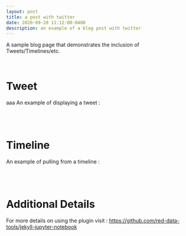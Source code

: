 ```yaml
---
layout: post
title: a post with twitter
date: 2020-09-28 11:12:00-0400
description: an example of a blog post with twitter
---
```

A sample blog page that demonstrates the inclusion of Tweets/Timelines/etc.

<br />

# Tweet
aaa An example of displaying a tweet : 
<br />
<br />
<br />
<br />
# Timeline
An example of pulling from a timeline : 
<br />
<br />
<br />
<br />
# Additional Details
For more details on using the plugin visit : https://github.com/red-data-tools/jekyll-jupyter-notebook
